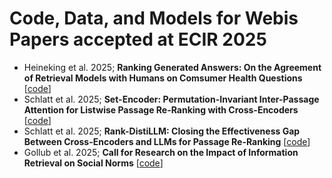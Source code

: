 # Code, Data, and Models for Webis Papers accepted at ECIR 2025
- Heineking et al. 2025; **Ranking Generated Answers: On the Agreement of Retrieval Models with Humans on Comsumer Health Questions** [[code](https://github.com/webis-de/ecir25-ranking-generated-answers)]
- Schlatt et al. 2025; **Set-Encoder: Permutation-Invariant Inter-Passage Attention for Listwise Passage Re-Ranking with Cross-Encoders** [[code](https://github.com/webis-de/set-encoder)]
- Schlatt et al. 2025; **Rank-DistiLLM: Closing the Effectiveness Gap Between Cross-Encoders and LLMs for Passage Re-Ranking** [[code](https://github.com/webis-de/msmarco-llm-distillation)]
- Gollub et al. 2025; **Call for Research on the Impact of Information Retrieval on Social Norms** [[code](https://github.com/webis-de/ecir25-impact-ir-social-norms)]
